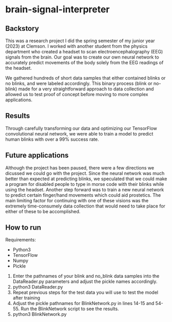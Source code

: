 # brain-signal-interpreter

## Backstory
This was a research project I did the spring semester of my junior year (2023) at Clemson. I worked with another student from the physics department who created a headset to scan electroencephalography (EEG) signals from the brain. Our goal was to create our own neural network to accurately predict movements of the body solely from the EEG readings of the headset.

We gathered hundreds of short data samples that either contained blinks or no blinks, and were labeled accordingly. This binary process (blink or no-blink) made for a very straightforward approach to data collection and allowed us to test proof of concept before moving to more complex applications. 

## Results
Through carefully transforming our data and optimizing our TensorFlow convolutional neural network, we were able to train a model to predict human blinks with over a 99% success rate.

## Future applications
Although the project has been paused, there were a few directions we dicussed we could go with the project. Since the neural network was much better than expected at predicting blinks, we speculated that we could make a program for disabled people to type in morse code with their blinks while using the headset. Another step forward was to train a new neural network to predict certain finger/hand movements which could aid prostetics. The main limiting factor for continuing with one of these visions was the extremely time-consumely data collection that would need to take place for either of these to be accomplished.

## How to run
Requirements:
* Python3
* TensorFlow
* Numpy
* Pickle

1. Enter the pathnames of your blink and no_blink data samples into the DataReader.py parameters and adjust the pickle names accordingly.
2. python3 DataReader.py
3. Repeat previous steps for the test data you will use to test the model after training
4. Adjust the pickle pathnames for BlinkNetwork.py in lines 14-15 and 54-55. Run the BlinkNetwork script to see the results.
5. python3 BlinkNetwork.py
